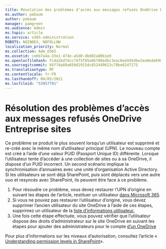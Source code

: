 ```yaml
---
title: Résolution des problèmes d’accès aux messages refusés OneDrive Entreprise sites
ms.author: pebaum
author: pebaum
manager: pamgreen
ms.audience: Admin
ms.topic: article
ms.service: o365-administration
ROBOTS: NOINDEX, NOFOLLOW
localization_priority: Normal
ms.collection: Adm_O365
ms.assetid: cebb7a4a-33e1-474e-a5d0-dbd02a80b1e9
ms.openlocfilehash: fc4a2bd7dcc74f5f05e8b709e4bc3eac6ed445d6e2ea9ede698abbc8667723ce
ms.sourcegitcommit: b5f7da89a650d2915dc652449623c78be6247175
ms.translationtype: MT
ms.contentlocale: fr-FR
ms.lasthandoff: 08/05/2021
ms.locfileid: "53957791"
---
```

# <a name="troubleshooting-access-denied-messages-to-onedrive-for-business-sites"></a>Résolution des problèmes d’accès aux messages refusés OneDrive Entreprise sites

Ce problème se produit le plus souvent lorsqu’un utilisateur est supprimé et re-créé avec le même nom d’utilisateur principal (UPN). Le nouveau compte est créé à l’aide d’une valeur PUID (Passport Unique ID) différente. Lorsque l’utilisateur tente d’accéder à une collection de sites ou à sa OneDrive, il dispose d’un PUID incorrect. Un second scénario implique la synchronisation d’annuaires avec une unité d’organisation Active Directory. Si les utilisateurs se sont déjà SharePoint, puis sont déplacés vers une autre ouo et resyncés avec SharePoint, ils peuvent être face à ce problème.

1. Pour résoudre ce problème, vous devez restaurer l’UPN d’origine en suivant les étapes de l’article, restituer un utilisateur [dans Microsoft 365](https://docs.microsoft.com/microsoft-365/admin/add-users/restore-user).
2. Si vous ne pouvez pas restaurer l’utilisateur d’origine, vous devez supprimer l’ancien utilisateur du site OneDrive à l’aide de ces étapes, supprimez un utilisateur de la [liste d’informations utilisateur.]() 
3. Une fois cette étape effectuée, vous pouvez vérifier que l’utilisateur dispose des droits d’administrateur sur le site OneDrive en suivant les étapes pour ajouter des administrateurs pour le compte [d’un OneDrive](https://docs.microsoft.com/sharepoint/manage-user-profiles)

Pour plus d’informations sur les niveaux d’autorisation, consultez l’article « [Understanding permission levels in SharePoint](https://docs.microsoft.com/sharepoint/understanding-permission-levels)».
